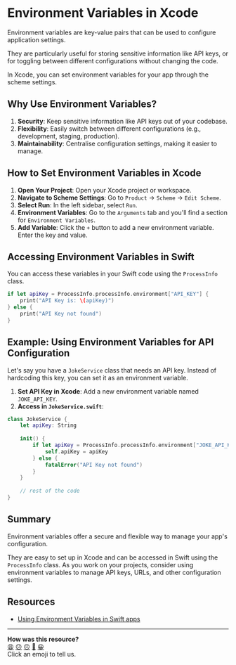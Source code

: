 # Environment Variables in Xcode

Environment variables are key-value pairs that can be used to configure
application settings.

They are particularly useful for storing sensitive information like API keys, or
for toggling between different configurations without changing the code.

In Xcode, you can set environment variables for your app through the scheme
settings.

## Why Use Environment Variables?

1. **Security**: Keep sensitive information like API keys out of your codebase.
2. **Flexibility**: Easily switch between different configurations (e.g.,
   development, staging, production).
3. **Maintainability**: Centralise configuration settings, making it easier to
   manage.

## How to Set Environment Variables in Xcode

1. **Open Your Project**: Open your Xcode project or workspace.
2. **Navigate to Scheme Settings**: Go to `Product` -> `Scheme` -> `Edit
   Scheme`.
3. **Select Run**: In the left sidebar, select `Run`.
4. **Environment Variables**: Go to the `Arguments` tab and you'll find a
   section for `Environment Variables`.
5. **Add Variable**: Click the `+` button to add a new environment variable.
   Enter the key and value.


## Accessing Environment Variables in Swift

You can access these variables in your Swift code using the `ProcessInfo` class.

```swift
if let apiKey = ProcessInfo.processInfo.environment["API_KEY"] {
    print("API Key is: \(apiKey)")
} else {
    print("API Key not found")
}
```

## Example: Using Environment Variables for API Configuration

Let's say you have a `JokeService` class that needs an API key. Instead of
hardcoding this key, you can set it as an environment variable.

1. **Set API Key in Xcode**: Add a new environment variable named
   `JOKE_API_KEY`.
2. **Access in `JokeService.swift`**:

```swift
class JokeService {
    let apiKey: String
    
    init() {
        if let apiKey = ProcessInfo.processInfo.environment["JOKE_API_KEY"] {
            self.apiKey = apiKey
        } else {
            fatalError("API Key not found")
        }
    }
    
    // rest of the code
}
```

<!-- OMITTED -->

## Summary

Environment variables offer a secure and flexible way to manage your app's
configuration.

They are easy to set up in Xcode and can be accessed in Swift using the
`ProcessInfo` class. As you work on your projects, consider using environment
variables to manage API keys, URLs, and other configuration settings.

## Resources
- [Using Environment Variables in Swift apps](https://www.swiftdevjournal.com/using-environment-variables-in-swift-apps/)


<!-- BEGIN GENERATED SECTION DO NOT EDIT -->

---

**How was this resource?**  
[😫](https://airtable.com/shrUJ3t7KLMqVRFKR?prefill_Repository=makersacademy%2Fswiftui-engineering-project&prefill_File=pills%2Fenvironment_variables_in_xcode.md&prefill_Sentiment=😫) [😕](https://airtable.com/shrUJ3t7KLMqVRFKR?prefill_Repository=makersacademy%2Fswiftui-engineering-project&prefill_File=pills%2Fenvironment_variables_in_xcode.md&prefill_Sentiment=😕) [😐](https://airtable.com/shrUJ3t7KLMqVRFKR?prefill_Repository=makersacademy%2Fswiftui-engineering-project&prefill_File=pills%2Fenvironment_variables_in_xcode.md&prefill_Sentiment=😐) [🙂](https://airtable.com/shrUJ3t7KLMqVRFKR?prefill_Repository=makersacademy%2Fswiftui-engineering-project&prefill_File=pills%2Fenvironment_variables_in_xcode.md&prefill_Sentiment=🙂) [😀](https://airtable.com/shrUJ3t7KLMqVRFKR?prefill_Repository=makersacademy%2Fswiftui-engineering-project&prefill_File=pills%2Fenvironment_variables_in_xcode.md&prefill_Sentiment=😀)  
Click an emoji to tell us.

<!-- END GENERATED SECTION DO NOT EDIT -->
